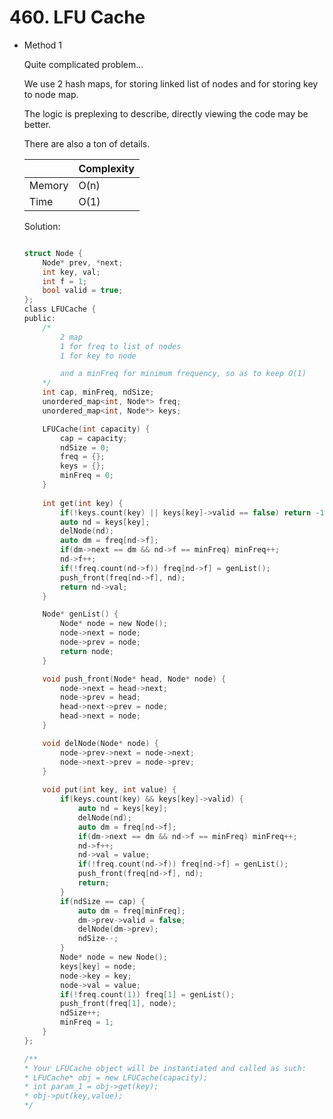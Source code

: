 # 460. LFU Cache
- Method 1

    Quite complicated problem...

    We use 2 hash maps, for storing linked list of nodes and for storing key to node map.

    The logic is preplexing to describe, directly viewing the code may be better.

    There are also a ton of details.

    | |   Complexity  |
    | ----------- | ----------- | 
    |  Memory     | O(n) | 
    |      Time       |  O(1) | 


    Solution:

    ``` h

    struct Node {
        Node* prev, *next;
        int key, val;
        int f = 1;
        bool valid = true;
    };
    class LFUCache {
    public:
        /*
            2 map
            1 for freq to list of nodes
            1 for key to node

            and a minFreq for minimum frequency, so as to keep O(1)
        */
        int cap, minFreq, ndSize;
        unordered_map<int, Node*> freq;
        unordered_map<int, Node*> keys;

        LFUCache(int capacity) {
            cap = capacity;
            ndSize = 0;
            freq = {};
            keys = {};
            minFreq = 0;
        }
        
        int get(int key) {
            if(!keys.count(key) || keys[key]->valid == false) return -1;
            auto nd = keys[key];
            delNode(nd);
            auto dm = freq[nd->f];
            if(dm->next == dm && nd->f == minFreq) minFreq++;
            nd->f++;
            if(!freq.count(nd->f)) freq[nd->f] = genList();
            push_front(freq[nd->f], nd);
            return nd->val;
        }

        Node* genList() {
            Node* node = new Node();
            node->next = node;
            node->prev = node;
            return node;
        }

        void push_front(Node* head, Node* node) {
            node->next = head->next;
            node->prev = head;
            head->next->prev = node;
            head->next = node;
        }

        void delNode(Node* node) {
            node->prev->next = node->next;
            node->next->prev = node->prev;
        }
        
        void put(int key, int value) {
            if(keys.count(key) && keys[key]->valid) {
                auto nd = keys[key];
                delNode(nd);
                auto dm = freq[nd->f];
                if(dm->next == dm && nd->f == minFreq) minFreq++;
                nd->f++;
                nd->val = value;
                if(!freq.count(nd->f)) freq[nd->f] = genList();
                push_front(freq[nd->f], nd);
                return;
            }
            if(ndSize == cap) {
                auto dm = freq[minFreq];
                dm->prev->valid = false;
                delNode(dm->prev);
                ndSize--;
            }
            Node* node = new Node();
            keys[key] = node;
            node->key = key;
            node->val = value;
            if(!freq.count(1)) freq[1] = genList();
            push_front(freq[1], node);
            ndSize++;
            minFreq = 1;
        }
    };

    /**
    * Your LFUCache object will be instantiated and called as such:
    * LFUCache* obj = new LFUCache(capacity);
    * int param_1 = obj->get(key);
    * obj->put(key,value);
    */

    ```

<!-- - Method 2

    This is another method.

    | |   Complexity  |
    | ----------- | ----------- | 
    |  Memory     | O(n) | 
    |      Time       |  O(n) | 


    Solution:

    ``` h



    ```

- Additional Knowledge:
       
    Here are some additional knowledge.



<br> -->